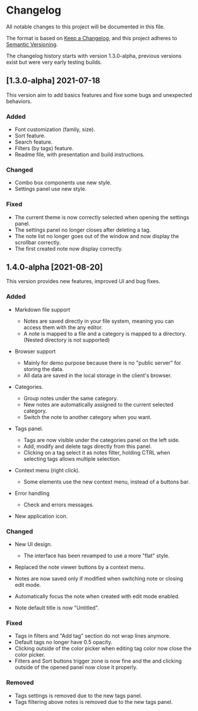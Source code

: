 # Changelog
All notable changes to this project will be documented in this file.  
  
The format is based on [Keep a Changelog](https://keepachangelog.com/en/1.0.0/),
and this project adheres to [Semantic Versioning](https://semver.org/spec/v2.0.0.html).  
  
The changelog history starts with version 1.3.0-alpha, previous versions exist but were very early testing builds.

## [1.3.0-alpha] 2021-07-18

This version aim to add basics features and fixe some bugs and unexpected behaviors.

### Added

- Font customization (family, size).
- Sort feature.
- Search feature.
- Filters (by tags) feature.
- Readme file, with presentation and build instructions.

### Changed

- Combo box components use new style.
- Settings panel use new style.

### Fixed

- The current theme is now correctly selected when opening the settings panel.
- The settings panel no longer closes after deleting a tag.
- The note list no longer goes out of the window and now display the scrollbar correctly.
- The first created note now display correctly.

## 1.4.0-alpha [2021-08-20]

This version provides new features, improved UI and bug fixes.

### Added

- Markdown file support
  - Notes are saved directly in your file system, meaning you can access them with the any editor.
  - A note is mapped to a file and a category is mapped to a directory. (Nested directory is not supported)

- Browser support
  - Mainly for demo purpose because there is no "public server" for storing the data.
  - All data are saved in the local storage in the client's browser.

- Categories.
  - Group notes under the same category.
  - New notes are automatically assigned to the current selected category.
  - Switch the note to another category when you want.

- Tags panel.
  - Tags are now visible under the categories panel on the left side.
  - Add, modify and delete tags directly from this panel.
  - Clicking on a tag select it as notes filter, holding CTRL when selecting tags allows multiple selection.

- Context menu (right click).
  - Some elements use the new context menu, instead of a buttons bar.

- Error handling
  - Check and errors messages.

- New application icon.

### Changed

- New UI design.
  - The interface has been revamped to use a more "flat" style.

 
- Replaced the note viewer buttons by a context menu.
- Notes are now saved only if modified when switching note or closing edit mode.
- Automatically focus the note when created with edit mode enabled.
- Note default title is now "Untitled".

### Fixed

- Tags in filters and "Add tag" section do not wrap lines anymore.
- Default tags no longer have 0.5 opacity.
- Clicking outside of the color picker when editing tag color now close the color picker.
- Filters and Sort buttons trigger zone is now fine and the and clicking outside of the opened panel now close it properly.

### Removed

- Tags settings is removed due to the new tags panel.
- Tags filtering above notes is removed due to the new tags panel.